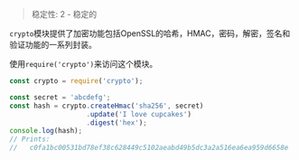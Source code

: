
> 稳定性: 2 - 稳定的

`crypto`模块提供了加密功能包括OpenSSL的哈希，HMAC，密码，解密，签名和验证功能的一系列封装。

使用`require('crypto')`来访问这个模块。

```js
const crypto = require('crypto');

const secret = 'abcdefg';
const hash = crypto.createHmac('sha256', secret)
                   .update('I love cupcakes')
                   .digest('hex');
console.log(hash);
// Prints:
//   c0fa1bc00531bd78ef38c628449c5102aeabd49b5dc3a2a516ea6ea959d6658e
```

